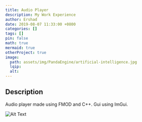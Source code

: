 ```yaml
---
title: Audio Player
description: My Work Experience
author: Ershad
date: 2019-08-07 11:33:00 +0800
categories: []
tags: []
pin: false
math: true
mermaid: true
otherProject: true
image:
  path: assets/img/PandaEngine/artificial-intelligence.jpg
  lqip:
  alt: 
---
```


## Description

Audio player made using FMOD and C++. Gui using ImGui.

![Alt Text](assets/img/PandaEngine/ai1.gif)

